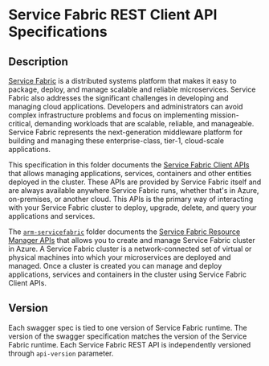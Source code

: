 # Service Fabric REST Client API Specifications

## Description

[Service Fabric](http://aka.ms/ServiceFabric) is a distributed systems platform that makes it easy to package, deploy, and manage scalable and reliable microservices. Service Fabric also addresses the significant challenges in developing and managing cloud applications. Developers and administrators can avoid complex infrastructure problems and focus on implementing mission-critical, demanding workloads that are scalable, reliable, and manageable. Service Fabric represents the next-generation middleware platform for building and managing these enterprise-class, tier-1, cloud-scale applications.

This specification in this folder documents the [Service Fabric Client APIs](https://docs.microsoft.com/en-us/rest/api/servicefabric) that allows managing applications, services, containers and other entities deployed in the cluster. These APIs are provided by Service Fabric itself and are always available anywhere Service Fabric runs, whether that's in Azure, on-premises, or another cloud. This APIs is the primary way of interacting with your Service Fabric cluster to deploy, upgrade, delete, and query your applications and services. 

The [`arm-servicefabric`](../arm-servicefabric) folder documents the [Service Fabric Resource Manager APIs](https://docs.microsoft.com/en-us/rest/api/servicefabric) that allows you to create and manage Service Fabric cluster in Azure. A Service Fabric cluster is a network-connected set of virtual or physical machines into which your microservices are deployed and managed.  Once a cluster is created you can manage and deploy applications, services and containers in the cluster using Service Fabric Client APIs. 

## Version
Each swagger spec is tied to one version of Service Fabric runtime. The version of the swagger specification matches the version of the Service Fabric runtime. Each Service Fabric REST API is independently versioned through `api-version` parameter. 